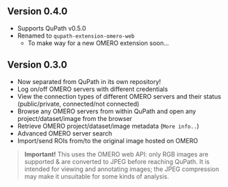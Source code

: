 ## Version 0.4.0

* Supports QuPath v0.5.0
* Renamed to `qupath-extension-omero-web`
  * To make way for a new OMERO extension soon...


## Version 0.3.0

* Now separated from QuPath in its own repository!
* Log on/off OMERO servers with different credentials
* View the connection types of different OMERO servers and their status (public/private, connected/not connected)
* Browse any OMERO servers from within QuPath and open any project/dataset/image from the browser
* Retrieve OMERO project/dataset/image metadata (`More info..`)
* Advanced OMERO server search
* Import/send ROIs from/to the original image hosted on OMERO

> **Important!** This uses the OMERO web API: only RGB images are supported & are converted to JPEG before reaching QuPath. It is intended for viewing and annotating images; the JPEG compression may make it unsuitable for some kinds of analysis.